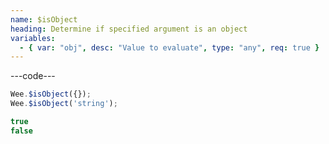 ```yaml
---
name: $isObject
heading: Determine if specified argument is an object
variables:
  - { var: "obj", desc: "Value to evaluate", type: "any", req: true }
---
```


---code---

```javascript
Wee.$isObject({});
Wee.$isObject('string');
```

```javascript
true
false
```